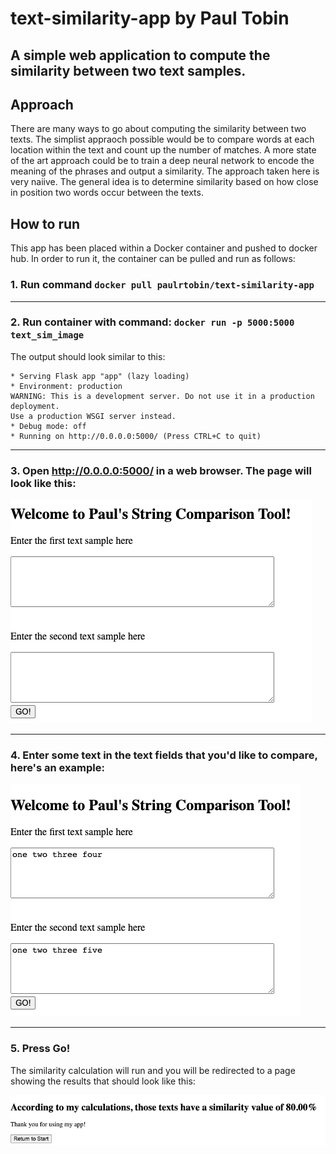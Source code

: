 # text-similarity-app by Paul Tobin
## A simple web application to compute the similarity between two text samples. 

## Approach
There are many ways to go about computing the similarity between two texts. The simplist appraoch possible would be to compare words at each location within the text and count up the number of matches. A more state of the art approach could be to train a deep neural network to encode the meaning of the phrases and output a similarity. The approach taken here is very naiive. The general idea is to determine similarity based on how close in position two words occur between the texts. 

## How to run
This app has been placed within a Docker container and pushed to docker hub. In order to run it, the container can be pulled and run as follows: 

### 1. **Run command** `docker pull paulrtobin/text-similarity-app`

---

### 2. **Run container with command:** `docker run -p 5000:5000 text_sim_image`

The output should look similar to this:

   ```
 * Serving Flask app "app" (lazy loading)
 * Environment: production
   WARNING: This is a development server. Do not use it in a production deployment.
   Use a production WSGI server instead.
 * Debug mode: off
 * Running on http://0.0.0.0:5000/ (Press CTRL+C to quit)
   ```

---

### 3. **Open http://0.0.0.0:5000/ in a web browser. The page will look like this:** 

![home_image](/docs/Home_page.png)

---

### 4. **Enter some text in the text fields that you'd like to compare, here's an example:**

![text_image](/docs/Entry_example.png)

---

### 5. **Press Go!**

The similarity calculation will run and you will be redirected to a page showing the results that should look like this: 

![GitHub Logo](/docs/Results_page.png)
